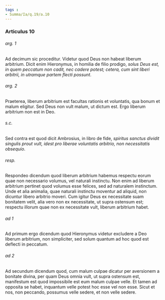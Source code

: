 ```yaml
---
tags : 
- Summa/Ia/q.19/a.10
---
```


### Articulus 10

###### arg. 1
Ad decimum sic proceditur. Videtur quod Deus non habeat liberum arbitrium. Dicit enim Hieronymus, in homilia de filio prodigo, *solus Deus est, in quem peccatum non cadit, nec cadere potest; cetera, cum sint liberi arbitrii, in utramque partem flecti possunt*.

###### arg. 2
Praeterea, liberum arbitrium est facultas rationis et voluntatis, qua bonum et malum eligitur. Sed Deus non vult malum, ut dictum est. Ergo liberum arbitrium non est in Deo.

###### s.c.
Sed contra est quod dicit Ambrosius, in libro de fide, *spiritus sanctus dividit singulis prout vult, idest pro liberae voluntatis arbitrio, non necessitatis obsequio*.

###### resp.
Respondeo dicendum quod liberum arbitrium habemus respectu eorum quae non necessario volumus, vel naturali instinctu. Non enim ad liberum arbitrium pertinet quod volumus esse felices, sed ad naturalem instinctum. Unde et alia animalia, quae naturali instinctu moventur ad aliquid, non dicuntur libero arbitrio moveri. Cum igitur Deus ex necessitate suam bonitatem velit, alia vero non ex necessitate, ut supra ostensum est; respectu illorum quae non ex necessitate vult, liberum arbitrium habet.

###### ad 1
Ad primum ergo dicendum quod Hieronymus videtur excludere a Deo liberum arbitrium, non simpliciter, sed solum quantum ad hoc quod est deflecti in peccatum.

###### ad 2
Ad secundum dicendum quod, cum malum culpae dicatur per aversionem a bonitate divina, per quam Deus omnia vult, ut supra ostensum est, manifestum est quod impossibile est eum malum culpae velle. Et tamen ad opposita se habet, inquantum velle potest hoc esse vel non esse. Sicut et nos, non peccando, possumus velle sedere, et non velle sedere.

